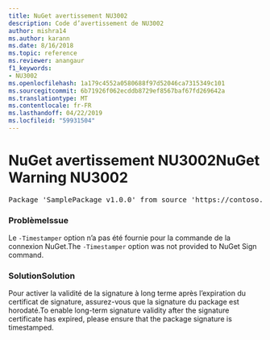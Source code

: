 ```yaml
---
title: NuGet avertissement NU3002
description: Code d’avertissement de NU3002
author: mishra14
ms.author: karann
ms.date: 8/16/2018
ms.topic: reference
ms.reviewer: anangaur
f1_keywords:
- NU3002
ms.openlocfilehash: 1a179c4552a0580688f97d52046ca7315349c101
ms.sourcegitcommit: 6b71926f062ecddb8729ef8567baf67fd269642a
ms.translationtype: MT
ms.contentlocale: fr-FR
ms.lasthandoff: 04/22/2019
ms.locfileid: "59931504"
---
```

# <a name="nuget-warning-nu3002"></a><span data-ttu-id="afef7-103">NuGet avertissement NU3002</span><span class="sxs-lookup"><span data-stu-id="afef7-103">NuGet Warning NU3002</span></span>

<pre>Package 'SamplePackage v1.0.0' from source 'https://contoso.com/index.json': The '-Timestamper' option was not provided. The signed package will not be timestamped. To learn more about this option, please visit https://docs.nuget.org/docs/reference/command-line-reference.</pre>

### <a name="issue"></a><span data-ttu-id="afef7-104">Problème</span><span class="sxs-lookup"><span data-stu-id="afef7-104">Issue</span></span>

<span data-ttu-id="afef7-105">Le `-Timestamper` option n’a pas été fournie pour la commande de la connexion NuGet.</span><span class="sxs-lookup"><span data-stu-id="afef7-105">The `-Timestamper` option was not provided to NuGet Sign command.</span></span>


### <a name="solution"></a><span data-ttu-id="afef7-106">Solution</span><span class="sxs-lookup"><span data-stu-id="afef7-106">Solution</span></span>

<span data-ttu-id="afef7-107">Pour activer la validité de la signature à long terme après l’expiration du certificat de signature, assurez-vous que la signature du package est horodaté.</span><span class="sxs-lookup"><span data-stu-id="afef7-107">To enable long-term signature validity after the signature certificate has expired, please ensure that the package signature is timestamped.</span></span>


